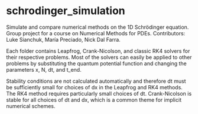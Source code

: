 # schrodinger_simulation
Simulate and compare numerical methods on the 1D Schrödinger equation. Group project for a course on Numerical Methods for PDEs.
Contributors: Luke Sianchuk, María Preciado, Nick Dal Farra.

Each folder contains Leapfrog, Crank-Nicolson, and classic RK4 solvers for their respective problems. Most of the solvers can easily be applied to other problems by substituting the quantum potential function and changing the parameters x, N, dt, and t_end.

Stability conditions are not calculated automatically and therefore dt must be sufficiently small for choices of dx in the Leapfrog and RK4 methods. The RK4 method requires particularly small choices of dt. Crank-Nicolson is stable for all choices of dt and dx, which is a common theme for implicit numerical schemes.

